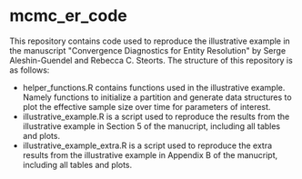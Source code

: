 # mcmc_er_code

This repository contains code used to reproduce the illustrative example in the manuscript "Convergence Diagnostics for Entity Resolution" by Serge Aleshin-Guendel and Rebecca C. Steorts. The structure of this repository is as follows:

- helper_functions.R contains functions used in the illustrative example. Namely functions to initialize a partition and generate data structures to plot the effective sample size over time for parameters of interest.
- illustrative_example.R is a script used to reproduce the results from the illustrative example in Section 5 of the manucript, including all tables and plots.
- illustrative_example_extra.R is a script used to reproduce the extra results from the illustrative example in Appendix B of the manucript, including all tables and plots.
